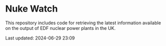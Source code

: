 # Nuke Watch

This repository includes code for retrieving the latest information available on the output of EDF nuclear power plants in the UK.

Last updated: 2024-06-29 23:09